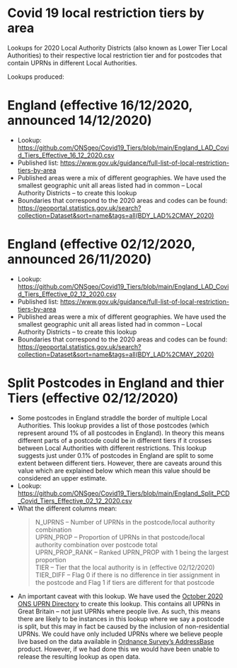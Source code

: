 # Covid 19 local restriction tiers by area


Lookups for 2020 Local Authority Districts (also known as Lower Tier Local Authorities) to their respective local restriction tier and for postcodes that contain UPRNs in different Local Authorities.


Lookups produced:
# England (effective 16/12/2020, announced 14/12/2020)
- Lookup: https://github.com/ONSgeo/Covid19_Tiers/blob/main/England_LAD_Covid_Tiers_Effective_16_12_2020.csv
- Published list: https://www.gov.uk/guidance/full-list-of-local-restriction-tiers-by-area
- Published areas were a mix of different geographies. We have used the smallest geographic unit all areas listed had in common – Local Authority Districts – to create this lookup
- Boundaries that correspond to the 2020 areas and codes can be found: https://geoportal.statistics.gov.uk/search?collection=Dataset&sort=name&tags=all(BDY_LAD%2CMAY_2020)

# England (effective 02/12/2020, announced 26/11/2020)
- Lookup: https://github.com/ONSgeo/Covid19_Tiers/blob/main/England_LAD_Covid_Tiers_Effective_02_12_2020.csv
- Published list: https://www.gov.uk/guidance/full-list-of-local-restriction-tiers-by-area
- Published areas were a mix of different geographies. We have used the smallest geographic unit all areas listed had in common – Local Authority Districts – to create this lookup
- Boundaries that correspond to the 2020 areas and codes can be found: https://geoportal.statistics.gov.uk/search?collection=Dataset&sort=name&tags=all(BDY_LAD%2CMAY_2020)

# Split Postcodes in England and thier Tiers (effective 02/12/2020)
-	Some postcodes in England straddle the border of multiple Local Authorities. This lookup provides a list of those postcodes (which represent around 1% of all postcodes in England). In theory this means different parts of a postcode could be in different tiers if it crosses between Local Authorities with different restrictions. This lookup suggests just under 0.1% of postcodes in England are split to some extent between different tiers. However, there are caveats around this value which are explained below which mean this value should be considered an upper estimate. 
- Lookup: https://github.com/ONSgeo/Covid19_Tiers/blob/main/England_Split_PCD_Covid_Tiers_Effective_02_12_2020.csv
- What the different columns mean:
  > N_UPRNS – Number of UPRNs in the postcode/local authority combination </br>
  > UPRN_PROP – Proportion of UPRNs in that postcode/local authority combination over postcode total </br>
  > UPRN_PROP_RANK – Ranked UPRN_PROP  with 1 being the largest proportion </br>
  > TIER – Tier that the local authority is in (effective 02/12/2020) </br>
  > TIER_DIFF – Flag 0 if there is no difference in tier assignment in the postcode and Flag 1 if tiers are different for that postcode
- An important caveat with this lookup. We have used the <a href="https://geoportal.statistics.gov.uk/datasets/ons-uprn-directory-october-2020">October 2020 ONS UPRN Directory</a> to create this lookup. This contains all UPRNs in Great Britain – not just UPRNs where people live. As such, this means there are likely to be instances in this lookup where we say a postcode is split, but this may in fact be caused by the inclusion of non-residential UPRNs. We could have only included UPRNs where we believe people live based on the data available in <a href="https://www.ordnancesurvey.co.uk/business-government/products/addressbase">Ordnance Survey’s AddressBase</a> product. However, if we had done this we would have been unable to release the resulting lookup as open data.
